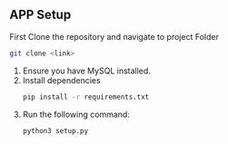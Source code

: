 ## APP Setup

First Clone the repository and navigate to project Folder

```sh
git clone <link>
```

1. Ensure you have MySQL installed.
2. Install dependencies
   ```sh
   pip install -r requirements.txt
   ```
3. Run the following command:
   ```sh
   python3 setup.py
   ```
